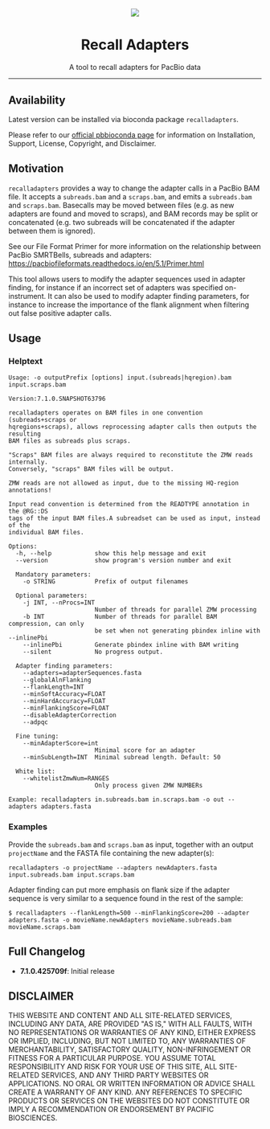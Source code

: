 <h1 align="center"><img src="http://www.pacb.com/wp-content/themes/pacific-biosciences/img/pacific-biosciences-logo-mobile.svg"/></h1>
<h1 align="center">Recall Adapters</h1>
<p align="center">A tool to recall adapters for PacBio data</p>

***

## Availability
Latest version can be installed via bioconda package `recalladapters`.

Please refer to our [official pbbioconda page](https://github.com/PacificBiosciences/pbbioconda)
for information on Installation, Support, License, Copyright, and Disclaimer.

## Motivation
`recalladapters` provides a way to change the adapter calls in a PacBio BAM file. It accepts a `subreads.bam` and a `scraps.bam`, and emits a `subreads.bam` and `scraps.bam`. Basecalls may be moved between files (e.g. as new adapters are found and moved to scraps), and BAM records may be split or concatenated (e.g. two subreads will be concatenated if the adapter between them is ignored).

See our File Format Primer for more information on the relationship between PacBio SMRTBells, subreads and adapters:
https://pacbiofileformats.readthedocs.io/en/5.1/Primer.html

This tool allows users to modify the adapter sequences used in adapter finding, for instance if an incorrect set of adapters was specified on-instrument. It can also be used to modify adapter finding parameters, for instance to increase the importance of the flank alignment when filtering out false positive adapter calls.

## Usage
### Helptext
```$ recalladapters -h
Usage: -o outputPrefix [options] input.(subreads|hqregion).bam input.scraps.bam

Version:7.1.0.SNAPSHOT63796

recalladapters operates on BAM files in one convention (subreads+scraps or
hqregions+scraps), allows reprocessing adapter calls then outputs the resulting
BAM files as subreads plus scraps.

"Scraps" BAM files are always required to reconstitute the ZMW reads internally.
Conversely, "scraps" BAM files will be output.

ZMW reads are not allowed as input, due to the missing HQ-region annotations!

Input read convention is determined from the READTYPE annotation in the @RG::DS
tags of the input BAM files.A subreadset can be used as input, instead of the
individual BAM files.

Options:
  -h, --help            show this help message and exit
  --version             show program's version number and exit

  Mandatory parameters:
    -o STRING           Prefix of output filenames

  Optional parameters:
    -j INT, --nProcs=INT
                        Number of threads for parallel ZMW processing
    -b INT              Number of threads for parallel BAM compression, can only
                        be set when not generating pbindex inline with --inlinePbi
    --inlinePbi         Generate pbindex inline with BAM writing
    --silent            No progress output.

  Adapter finding parameters:
    --adapters=adapterSequences.fasta
    --globalAlnFlanking
    --flankLength=INT
    --minSoftAccuracy=FLOAT
    --minHardAccuracy=FLOAT
    --minFlankingScore=FLOAT
    --disableAdapterCorrection
    --adpqc

  Fine tuning:
    --minAdapterScore=int
                        Minimal score for an adapter
    --minSubLength=INT  Minimal subread length. Default: 50

  White list:
    --whitelistZmwNum=RANGES
                        Only process given ZMW NUMBERs

Example: recalladapters in.subreads.bam in.scraps.bam -o out --adapters adapters.fasta
```

### Examples
Provide the `subreads.bam` and `scraps.bam` as input, together with an output
`projectName` and the FASTA file containing the new adapter(s):

    recalladapters -o projectName --adapters newAdapters.fasta input.subreads.bam input.scraps.bam
    
Adapter finding can put more emphasis on flank size if the adapter sequence is very similar to a sequence found in the rest of the sample:

    $ recalladapters --flankLength=500 --minFlankingScore=200 --adapter adapters.fasta -o movieName.newAdapters movieName.subreads.bam movieName.scraps.bam

## Full Changelog
 * **7.1.0.425709f**: Initial release

## DISCLAIMER
THIS WEBSITE AND CONTENT AND ALL SITE-RELATED SERVICES, INCLUDING ANY DATA, ARE PROVIDED "AS IS," WITH ALL FAULTS, WITH NO REPRESENTATIONS OR WARRANTIES OF ANY KIND, EITHER EXPRESS OR IMPLIED, INCLUDING, BUT NOT LIMITED TO, ANY WARRANTIES OF MERCHANTABILITY, SATISFACTORY QUALITY, NON-INFRINGEMENT OR FITNESS FOR A PARTICULAR PURPOSE. YOU ASSUME TOTAL RESPONSIBILITY AND RISK FOR YOUR USE OF THIS SITE, ALL SITE-RELATED SERVICES, AND ANY THIRD PARTY WEBSITES OR APPLICATIONS. NO ORAL OR WRITTEN INFORMATION OR ADVICE SHALL CREATE A WARRANTY OF ANY KIND. ANY REFERENCES TO SPECIFIC PRODUCTS OR SERVICES ON THE WEBSITES DO NOT CONSTITUTE OR IMPLY A RECOMMENDATION OR ENDORSEMENT BY PACIFIC BIOSCIENCES.
